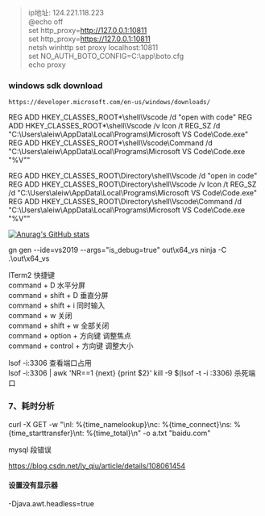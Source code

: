> ip地址: 124.221.118.223  
> @echo off \
> set http_proxy=http://127.0.0.1:10811 \
> set http_proxy=https://127.0.0.1:10811  \
> netsh winhttp set proxy localhost:10811 \
> set NO_AUTH_BOTO_CONFIG=C:\app\boto.cfg  \
> echo proxy
### windows sdk download
`https://developer.microsoft.com/en-us/windows/downloads/`



REG ADD HKEY_CLASSES_ROOT\*\shell\Vscode /d "open with code"
REG ADD HKEY_CLASSES_ROOT\*\shell\Vscode /v Icon /t REG_SZ /d "C:\Users\aleiw\AppData\Local\Programs\Microsoft VS Code\Code.exe"
REG ADD HKEY_CLASSES_ROOT\*\shell\Vscode\Command /d "C:\Users\aleiw\AppData\Local\Programs\Microsoft VS Code\Code.exe  \"%V\""

REG ADD HKEY_CLASSES_ROOT\Directory\shell\Vscode /d "open in code"
REG ADD HKEY_CLASSES_ROOT\Directory\shell\Vscode /v Icon /t REG_SZ /d "C:\Users\aleiw\AppData\Local\Programs\Microsoft VS Code\Code.exe"
REG ADD HKEY_CLASSES_ROOT\Directory\shell\Vscode\Command /d "C:\Users\aleiw\AppData\Local\Programs\Microsoft VS Code\Code.exe  \"%V\""


[![Anurag's GitHub stats](https://github-readme-stats.vercel.app/api?username=aierx)](https://github.com/anuraghazra/github-readme-stats)

gn gen --ide=vs2019 --args="is_debug=true" out\x64_vs
ninja -C .\out\x64_vs

ITerm2 快捷键 \
command + D 水平分屏 \
command + shift + D 垂直分屏 \
command + shift + i 同时输入 \
command + w 关闭 \
command + shift + w 全部关闭 \
command + option + 方向键 调整焦点 \
command + control + 方向键 调整大小


lsof -i:3306  查看端口占用 \
lsof -i:3306 | awk 'NR==1 {next} {print $2}'
kill -9 $(lsof -t -i :3306) 杀死端口

### 7、耗时分析
curl -X GET -w "\nl: %{time_namelookup}\nc: %{time_connect}\ns: %{time_starttransfer}\nt: %{time_total}\n" -o a.txt  "baidu.com"




mysql 段错误

https://blog.csdn.net/ly_qiu/article/details/108061454




#### 设置没有显示器
-Djava.awt.headless=true
